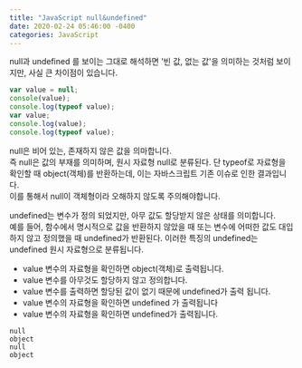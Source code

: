 ```yaml
---
title: "JavaScript null&undefined"
date: 2020-02-24 05:46:00 -0400
categories: JavaScript
---
```

null과 undefined 를 보이는 그대로 해석하면 '빈 값, 없는 값'을 의미하는 것처럼 보이지만, 사실 큰 차이점이 있습니다.
```javascript
var value = null;
console(value);
console.log(typeof value);
var value;
console.log(value);
console.log(typeof value);
```
null은 비어 있는, 존재하지 않은 값을 의마합니다.  
즉 null은 값의 부재를 의미하며, 원시 자료형 null로 분류된다. 단 typeof로 자료형을 확인할 때 object(객체)를 반환하는데, 이는 자바스크립트 기존 이슈로 인한 결과입니다.  
이를 통해서 null이 객체형이라 오해하지 않도록 주의해야합니다.  

undefined는 변수가 정의 되었지만, 아무 값도 할당받지 않은 상태를 의미합니다.  
예를 들어, 함수에서 명시적으로 값을 반환하지 않았을 때 또는 변수에 어떠한 값도 대입하지 않고 정의했을 때 undefined가 반환된다. 이러한 특징의 undefined는 undefined 원시 자료형으로 분류됩니다.

- value 변수의 자료형을 확인하면 object(객체)로 출력됩니다.
- value 변수를 아무것도 할당하지 않고 정의합니다.
- value 변수를 출력하면 할당된 값이 없기 때문에  undefined가 출력 됩니다.
- value 변수의 자료형을 확인하면 undefined 가 출력됩니다
- value 변수의 자료형을 확인하면 undefined가 출력됩니다.  

```shell
null
object
null
object
```
